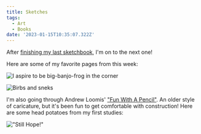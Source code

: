 ```yaml
---
title: Sketches
tags:
  - Art
  - Books
date: '2023-01-15T10:35:07.322Z'
---
```


After [finishing my last sketchbook](/finishedsketchbook), I'm on to the next one!

Here are some of my favorite pages from this week:

![I aspire to be big-banjo-frog in the corner](https://padilla-media.s3.amazonaws.com/blog/art/CB13A420-FC3E-4A03-9BEC-C9FFE7DABAF4_1_201_a.jpeg)

![Birbs and sneks](https://padilla-media.s3.amazonaws.com/blog/art/772C0CF5-594C-4460-B07D-432727300E33.jpeg)

I'm also going through Andrew Loomis' ["Fun With A Pencil"](https://archive.org/details/andrew-loomis-fun-with-a-pencil). An older style of caricature, but it's been fun to get comfortable with construction! Here are some head potatoes from my first studies:

!["Still Hope!"](https://padilla-media.s3.amazonaws.com/blog/art/24A1FA36-F087-4BFF-9833-89D3D9DB647E_1_201_a.jpeg)
